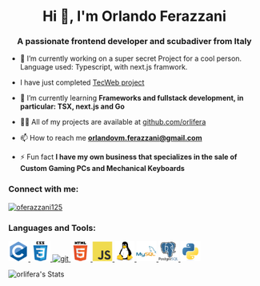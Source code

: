 <h1 align="center">Hi 👋, I'm Orlando Ferazzani</h1>
<h3 align="center">A passionate frontend developer and scubadiver from Italy</h3>

- 🔭 I’m currently working on a super secret Project for a cool person. Language used: Typescript, with next.js framwork. 

- I have just completed [TecWeb project](https://github.com/orlifera/TecWeb)

- 🌱 I’m currently learning **Frameworks and fullstack development, in particular: TSX, next.js and Go**

- 👨‍💻 All of my projects are available at [github.com/orlifera](github.com/orlifera)

- 📫 How to reach me **orlandovm.ferazzani@gmail.com**

- ⚡ Fun fact **I have my own business that specializes in the sale of Custom Gaming PCs and Mechanical Keyboards**

<h3 align="left">Connect with me:</h3>
<p align="left">
<a href="https://instagram.com/oferazzani125" target="blank"><img align="center" src="https://raw.githubusercontent.com/rahuldkjain/github-profile-readme-generator/master/src/images/icons/Social/instagram.svg" alt="oferazzani125" height="30" width="40" /></a>
</p>

<h3 align="left">Languages and Tools:</h3>
<p align="left"> <a href="https://www.cprogramming.com/" target="_blank" rel="noreferrer"> <img src="https://raw.githubusercontent.com/devicons/devicon/master/icons/c/c-original.svg" alt="c" width="40" height="40"/> </a> <a href="https://www.w3schools.com/css/" target="_blank" rel="noreferrer"> <img src="https://raw.githubusercontent.com/devicons/devicon/master/icons/css3/css3-original-wordmark.svg" alt="css3" width="40" height="40"/> </a> <a href="https://git-scm.com/" target="_blank" rel="noreferrer"> <img src="https://www.vectorlogo.zone/logos/git-scm/git-scm-icon.svg" alt="git" width="40" height="40"/> </a> <a href="https://www.w3.org/html/" target="_blank" rel="noreferrer"> <img src="https://raw.githubusercontent.com/devicons/devicon/master/icons/html5/html5-original-wordmark.svg" alt="html5" width="40" height="40"/> </a> <a href="https://developer.mozilla.org/en-US/docs/Web/JavaScript" target="_blank" rel="noreferrer"> <img src="https://raw.githubusercontent.com/devicons/devicon/master/icons/javascript/javascript-original.svg" alt="javascript" width="40" height="40"/> </a> <a href="https://www.linux.org/" target="_blank" rel="noreferrer"> <img src="https://raw.githubusercontent.com/devicons/devicon/master/icons/linux/linux-original.svg" alt="linux" width="40" height="40"/> </a> <a href="https://www.mysql.com/" target="_blank" rel="noreferrer"> <img src="https://raw.githubusercontent.com/devicons/devicon/master/icons/mysql/mysql-original-wordmark.svg" alt="mysql" width="40" height="40"/> </a> <a href="https://www.postgresql.org" target="_blank" rel="noreferrer"> <img src="https://raw.githubusercontent.com/devicons/devicon/master/icons/postgresql/postgresql-original-wordmark.svg" alt="postgresql" width="40" height="40"/> </a> <a href="https://www.python.org" target="_blank" rel="noreferrer"> <img src="https://raw.githubusercontent.com/devicons/devicon/master/icons/python/python-original.svg" alt="python" width="40" height="40"/> </a> </p>


![orlifera's Stats](https://github-readme-stats.vercel.app/api?username=orlifera&theme=tokyonight&show_icons=true&hide_border=true&count_private=true)
